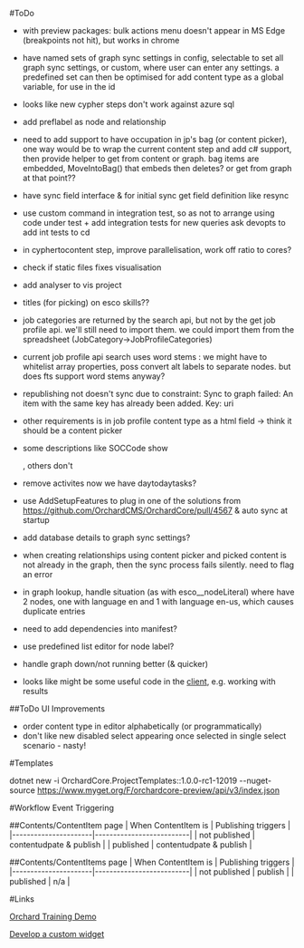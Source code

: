 #ToDo

* with preview packages:
bulk actions menu doesn't appear in MS Edge (breakpoints not hit), but works in chrome

* have named sets of graph sync settings in config, selectable to set all graph sync settings, or custom, where user can enter any settings. a predefined set can then be optimised for
  add content type as a global variable, for use in the id

* looks like new cypher steps don't work against azure sql
* add preflabel as node and relationship
* need to add support to have occupation in jp's bag (or content picker), one way would be to wrap the current content step and add c# support,
  then provide helper to get from content or graph. bag items are embedded, MoveIntoBag() that embeds then deletes? or get from graph at that point??
* have sync field interface & for initial sync get field definition like resync
* use custom command in integration test, so as not to arrange using code under test + add integration tests for new queries
  ask devopts to add int tests to cd
* in cyphertocontent step, improve parallelisation, work off ratio to cores?
* check if static files fixes visualisation
* add analyser to vis project
* titles (for picking) on esco skills??

* job categories are returned by the search api, but not by the get job profile api. we'll still need to import them. we could import them from the spreadsheet (JobCategory->JobProfileCategories)
* current job profile api search uses word stems : we might have to whitelist array properties, poss convert alt labels to separate nodes. but does fts support word stems anyway?
* republishing not doesn't sync due to constraint:
    Sync to graph failed: An item with the same key has already been added. Key: uri
* other requirements is in job profile content type as a html field -> think it should be a content picker
* some descriptions like SOCCode show <p></p>, others don't
* remove activites now we have daytodaytasks?
* use AddSetupFeatures to plug in one of the solutions from https://github.com/OrchardCMS/OrchardCore/pull/4567 & auto sync at startup
* add database details to graph sync settings?
* when creating relationships using content picker and picked content is not already in the graph, then the sync process fails silently. need to flag an error
* in graph lookup, handle situation (as with esco__nodeLiteral) where have 2 nodes, one with language en and 1 with language en-us, which causes duplicate entries
* need to add dependencies into manifest?
* use predefined list editor for node label?
* handle graph down/not running better (& quicker)
* looks like might be some useful code in the [client](https://github.com/Readify/Neo4jClient), e.g. working with results

##ToDo UI Improvements

* order content type in editor alphabetically (or programmatically)
* don't like new disabled select appearing once selected in single select scenario - nasty!

#Templates

dotnet new -i OrchardCore.ProjectTemplates::1.0.0-rc1-12019 --nuget-source https://www.myget.org/F/orchardcore-preview/api/v3/index.json

#Workflow Event Triggering

##Contents/ContentItem page
| When ContentItem is  | Publishing triggers      |
|----------------------|--------------------------|
| not published        | contentudpate & publish  |
| published            | contentudpate & publish  |

##Contents/ContentItems page
| When ContentItem is  | Publishing triggers      |
|----------------------|--------------------------|
| not published        | publish                  |
| published            | n/a                      |

#Links

[Orchard Training Demo](https://github.com/Lombiq/Orchard-Training-Demo-Module/blob/orchard-core/StartLearningHere.md)

[Develop a custom widget](https://www.davidhayden.me/blog/develop-a-custom-widget-in-orchard-core-cms)
